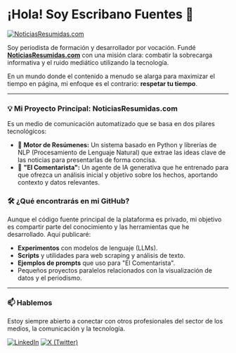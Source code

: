 # ¡Hola! Soy Escribano Fuentes 👋

<a href="https://noticiasresumidas.com"><img src="https://img.shields.io/badge/Visita_mi_web-NoticiasResumidas.com-blue?style=for-the-badge&logo=world" alt="NoticiasResumidas.com"/></a>

Soy periodista de formación y desarrollador por vocación. Fundé **[NoticiasResumidas.com](https://noticiasresumidas.com)** con una misión clara: combatir la sobrecarga informativa y el ruido mediático utilizando la tecnología.

En un mundo donde el contenido a menudo se alarga para maximizar el tiempo en página, mi enfoque es el contrario: **respetar tu tiempo**.

---

### 💡 Mi Proyecto Principal: NoticiasResumidas.com

Es un medio de comunicación automatizado que se basa en dos pilares tecnológicos:

*   🤖 **Motor de Resúmenes:** Un sistema basado en Python y librerías de NLP (Procesamiento de Lenguaje Natural) que extrae las ideas clave de las noticias para presentarlas de forma concisa.
*   🤖 **"El Comentarista":** Un agente de IA generativa que he entrenado para que ofrezca un análisis inicial y objetivo sobre los hechos, aportando contexto y datos relevantes.

### 🛠️ ¿Qué encontrarás en mi GitHub?

Aunque el código fuente principal de la plataforma es privado, mi objetivo es compartir parte del conocimiento y las herramientas que he desarrollado. Aquí publicaré:

*   **Experimentos** con modelos de lenguaje (LLMs).
*   **Scripts** y utilidades para web scraping y análisis de texto.
*   **Ejemplos de prompts** que uso para "El Comentarista".
*   Pequeños proyectos paralelos relacionados con la visualización de datos y el periodismo.

---

### 📫 Hablemos

Estoy siempre abierto a conectar con otros profesionales del sector de los medios, la comunicación y la tecnología.

<a href="https://www.linkedin.com/in/escribano-fuentes-989618381/"><img src="https://img.shields.io/badge/LinkedIn-Escribano_Fuentes-blue?style=for-the-badge&logo=linkedin" alt="LinkedIn"/></a>
<a href="https://x.com/EscribanoFNR"><img src="https://img.shields.io/badge/X_(Twitter)-EscribanoFNR-black?style=for-the-badge&logo=x" alt="X (Twitter)"/></a>
